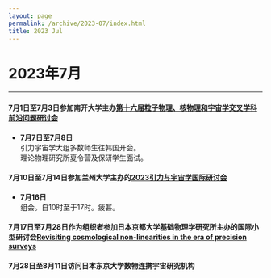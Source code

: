 ```yaml
---
layout: page
permalink: /archive/2023-07/index.html
title: 2023 Jul
---
```


# 2023年7月

---

#### 7月1日至7月3日参加南开大学主办[第十六届粒子物理、核物理和宇宙学交叉学科前沿问题研讨会](https://indico.ihep.ac.cn/event/19074/)

- **7月7日至7月8日**<br>引力宇宙学大组多数师生往韩国开会。<br>理论物理研究所夏令营及保研学生面试。

#### 7月10日至7月14日参加兰州大学主办的[2023引力与宇宙学国际研讨会](https://lctp.lzu.edu.cn/content.jsp?urltype=news.NewsContentUrl&wbtreeid=1021&wbnewsid=2515)

- **7月16日**<br>组会。自10时至于17时。疲甚。

#### 7月17日至7月28日作为组织者参加日本京都大学基础物理学研究所主办的国际小型研讨会[Revisiting cosmological non-linearities in the era of precision surveys](https://sites.google.com/view/cnlws2023/home)


#### 7月28日至8月11日访问日本东京大学数物连携宇宙研究机构